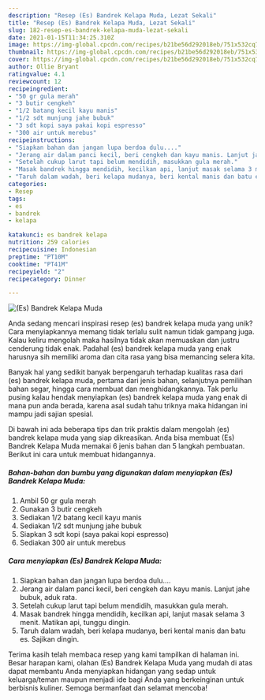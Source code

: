 ```yaml
---
description: "Resep (Es) Bandrek Kelapa Muda, Lezat Sekali"
title: "Resep (Es) Bandrek Kelapa Muda, Lezat Sekali"
slug: 182-resep-es-bandrek-kelapa-muda-lezat-sekali
date: 2021-01-15T11:34:25.310Z
image: https://img-global.cpcdn.com/recipes/b21be56d292018eb/751x532cq70/es-bandrek-kelapa-muda-foto-resep-utama.jpg
thumbnail: https://img-global.cpcdn.com/recipes/b21be56d292018eb/751x532cq70/es-bandrek-kelapa-muda-foto-resep-utama.jpg
cover: https://img-global.cpcdn.com/recipes/b21be56d292018eb/751x532cq70/es-bandrek-kelapa-muda-foto-resep-utama.jpg
author: Ollie Bryant
ratingvalue: 4.1
reviewcount: 12
recipeingredient:
- "50 gr gula merah"
- "3 butir cengkeh"
- "1/2 batang kecil kayu manis"
- "1/2 sdt munjung jahe bubuk"
- "3 sdt kopi saya pakai kopi espresso"
- "300 air untuk merebus"
recipeinstructions:
- "Siapkan bahan dan jangan lupa berdoa dulu...."
- "Jerang air dalam panci kecil, beri cengkeh dan kayu manis. Lanjut jahe bubuk, aduk rata."
- "Setelah cukup larut tapi belum mendidih, masukkan gula merah."
- "Masak bandrek hingga mendidih, kecilkan api, lanjut masak selama 3 menit. Matikan api, tunggu dingin."
- "Taruh dalam wadah, beri kelapa mudanya, beri kental manis dan batu es. Sajikan dingin."
categories:
- Resep
tags:
- es
- bandrek
- kelapa

katakunci: es bandrek kelapa 
nutrition: 259 calories
recipecuisine: Indonesian
preptime: "PT10M"
cooktime: "PT41M"
recipeyield: "2"
recipecategory: Dinner

---
```



![(Es) Bandrek Kelapa Muda](https://img-global.cpcdn.com/recipes/b21be56d292018eb/751x532cq70/es-bandrek-kelapa-muda-foto-resep-utama.jpg)

Anda sedang mencari inspirasi resep (es) bandrek kelapa muda yang unik? Cara menyiapkannya memang tidak terlalu sulit namun tidak gampang juga. Kalau keliru mengolah maka hasilnya tidak akan memuaskan dan justru cenderung tidak enak. Padahal (es) bandrek kelapa muda yang enak harusnya sih memiliki aroma dan cita rasa yang bisa memancing selera kita.

Banyak hal yang sedikit banyak berpengaruh terhadap kualitas rasa dari (es) bandrek kelapa muda, pertama dari jenis bahan, selanjutnya pemilihan bahan segar, hingga cara membuat dan menghidangkannya. Tak perlu pusing kalau hendak menyiapkan (es) bandrek kelapa muda yang enak di mana pun anda berada, karena asal sudah tahu triknya maka hidangan ini mampu jadi sajian spesial.




Di bawah ini ada beberapa tips dan trik praktis dalam mengolah (es) bandrek kelapa muda yang siap dikreasikan. Anda bisa membuat (Es) Bandrek Kelapa Muda memakai 6 jenis bahan dan 5 langkah pembuatan. Berikut ini cara untuk membuat hidangannya.

<!--inarticleads1-->

##### Bahan-bahan dan bumbu yang digunakan dalam menyiapkan (Es) Bandrek Kelapa Muda:

1. Ambil 50 gr gula merah
1. Gunakan 3 butir cengkeh
1. Sediakan 1/2 batang kecil kayu manis
1. Sediakan 1/2 sdt munjung jahe bubuk
1. Siapkan 3 sdt kopi (saya pakai kopi espresso)
1. Sediakan 300 air untuk merebus




<!--inarticleads2-->

##### Cara menyiapkan (Es) Bandrek Kelapa Muda:

1. Siapkan bahan dan jangan lupa berdoa dulu....
1. Jerang air dalam panci kecil, beri cengkeh dan kayu manis. Lanjut jahe bubuk, aduk rata.
1. Setelah cukup larut tapi belum mendidih, masukkan gula merah.
1. Masak bandrek hingga mendidih, kecilkan api, lanjut masak selama 3 menit. Matikan api, tunggu dingin.
1. Taruh dalam wadah, beri kelapa mudanya, beri kental manis dan batu es. Sajikan dingin.




Terima kasih telah membaca resep yang kami tampilkan di halaman ini. Besar harapan kami, olahan (Es) Bandrek Kelapa Muda yang mudah di atas dapat membantu Anda menyiapkan hidangan yang sedap untuk keluarga/teman maupun menjadi ide bagi Anda yang berkeinginan untuk berbisnis kuliner. Semoga bermanfaat dan selamat mencoba!
